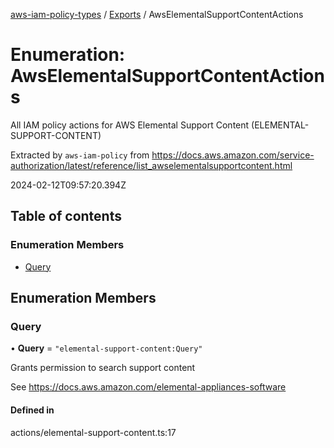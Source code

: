 [aws-iam-policy-types](../README.md) / [Exports](../modules.md) / AwsElementalSupportContentActions

# Enumeration: AwsElementalSupportContentActions

All IAM policy actions for AWS Elemental Support Content (ELEMENTAL-SUPPORT-CONTENT)

Extracted by `aws-iam-policy` from
https://docs.aws.amazon.com/service-authorization/latest/reference/list_awselementalsupportcontent.html

2024-02-12T09:57:20.394Z

## Table of contents

### Enumeration Members

- [Query](AwsElementalSupportContentActions.md#query)

## Enumeration Members

### Query

• **Query** = ``"elemental-support-content:Query"``

Grants permission to search support content

See https://docs.aws.amazon.com/elemental-appliances-software

#### Defined in

actions/elemental-support-content.ts:17
